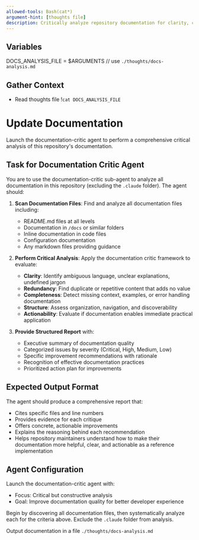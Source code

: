 ```yaml
---
allowed-tools: Bash(cat*)
argument-hint: [thoughts file]
description: Critically analyze repository documentation for clarity, completeness, and actionable insights
---
```


## Variables

DOCS_ANALYSIS_FILE = $ARGUMENTS // use `./thoughts/docs-analysis.md`

## Gather Context
- Read thoughts file !`cat DOCS_ANALYSIS_FILE`

# Update Documentation

Launch the documentation-critic agent to perform a comprehensive critical analysis of this repository's documentation.

## Task for Documentation Critic Agent

You are to use the documentation-critic sub-agent to analyze all documentation in this repository (excluding the `.claude` folder). The agent should:

1. **Scan Documentation Files**: Find and analyze all documentation files including:
   - README.md files at all levels
   - Documentation in `/docs` or similar folders
   - Inline documentation in code files
   - Configuration documentation
   - Any markdown files providing guidance

2. **Perform Critical Analysis**: Apply the documentation critic framework to evaluate:
   - **Clarity**: Identify ambiguous language, unclear explanations, undefined jargon
   - **Redundancy**: Find duplicate or repetitive content that adds no value
   - **Completeness**: Detect missing context, examples, or error handling documentation
   - **Structure**: Assess organization, navigation, and discoverability
   - **Actionability**: Evaluate if documentation enables immediate practical application

3. **Provide Structured Report** with:
   - Executive summary of documentation quality
   - Categorized issues by severity (Critical, High, Medium, Low)
   - Specific improvement recommendations with rationale
   - Recognition of effective documentation practices
   - Prioritized action plan for improvements

## Expected Output Format

The agent should produce a comprehensive report that:
- Cites specific files and line numbers
- Provides evidence for each critique
- Offers concrete, actionable improvements
- Explains the reasoning behind each recommendation
- Helps repository maintainers understand how to make their documentation more helpful, clear, and actionable as a reference implementation

## Agent Configuration

Launch the documentation-critic agent with:
- Focus: Critical but constructive analysis
- Goal: Improve documentation quality for better developer experience

Begin by discovering all documentation files, then systematically analyze each for the criteria above. Exclude the `.claude` folder from analysis.

Output documentation in a file `./thoughts/docs-analysis.md`